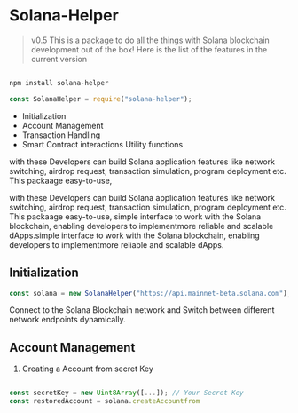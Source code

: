 # Solana-Helper

> v0.5
> This is a package to do all the things with Solana blockchain development out of the box!
> Here is the list of the features in the current version

```bash

npm install solana-helper
```

```js
const SolanaHelper = require("solana-helper");
```

- Initialization
- Account Management
- Transaction Handling
- Smart Contract interactions Utility functions

with these Developers can build Solana application features like network switching, airdrop request, transaction simulation, program deployment etc.
This packaage easy-to-use,

with these Developers can build Solana application features like network switching, airdrop request, transaction simulation, program deployment etc.
This packaage easy-to-use, simple interface to work with the Solana blockchain, enabling developers to implementmore reliable and scalable dApps.simple interface to work with the Solana blockchain, enabling developers to implementmore reliable and scalable dApps.

## Initialization

```js
const solana = new SolanaHelper("https://api.mainnet-beta.solana.com");
```

Connect to the Solana Blockchain network and Switch between different network endpoints dynamically.

## Account Management

1. Creating a Account from secret Key

```js

const secretKey = new Uint8Array([...]); // Your Secret Key
const restoredAccount = solana.createAccountfrom

```
